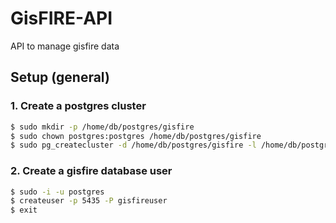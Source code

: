# GisFIRE-API
API to manage gisfire data

## Setup (general)

### 1. Create a postgres cluster

```bash
$ sudo mkdir -p /home/db/postgres/gisfire
$ sudo chown postgres:postgres /home/db/postgres/gisfire
$ sudo pg_createcluster -d /home/db/postgres/gisfire -l /home/db/postgres/gisfire/gisfire.log -p 5435 --start --start-conf auto 10 gisfire
```

### 2. Create a gisfire database user

```bash
$ sudo -i -u postgres
$ createuser -p 5435 -P gisfireuser
$ exit
```
